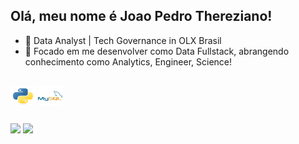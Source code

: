 ## Olá, meu nome é Joao Pedro Thereziano! 

- 🔭 Data Analyst | Tech Governance in OLX Brasil
- 🌱 Focado em me desenvolver como Data Fullstack, abrangendo conhecimento como Analytics, Engineer, Science! 

<div style="display: inline_block"><br>
  <img align="center" alt="joao_python" height="30" width="40" src="https://raw.githubusercontent.com/devicons/devicon/master/icons/python/python-original.svg">
  <img align="center" alt="Vaf-MySQL" height="30" width="40" src="https://raw.githubusercontent.com/devicons/devicon/master/icons/mysql/mysql-original-wordmark.svg">
  

##
<div>
  <a href="https://www.linkedin.com/in/jo%C3%A3o-pedro-thereziano-b00b92231/" target="_blank"><img src="https://img.shields.io/badge/-LinkedIn-%230077B5?style=for-the-badge&logo=linkedin&logoColor=white" target="_blank"></a> 
   <a href="https://medium.com/@joaopedro.thereziano" target="_blank"><img src="https://img.shields.io/badge/Medium-12100E?style=for-the-badge&logo=medium&logoColor=white" target="_blank"></a>

